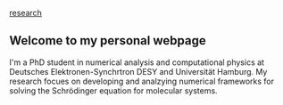 [research](research.md)
## Welcome to my personal webpage

I'm a PhD student in numerical analysis and computational physics at Deutsches Elektronen-Synchrtron DESY and Universität Hamburg. My research focues on developing and analzying numerical frameworks for solving the Schrödinger equation for molecular systems. 
